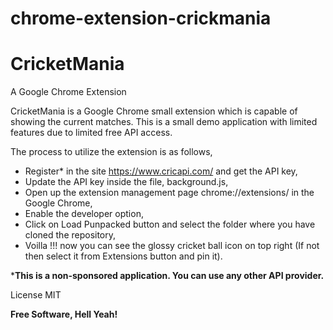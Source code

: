 # chrome-extension-crickmania

# CricketMania
A Google Chrome Extension

CricketMania is a Google Chrome small extension which is capable of showing the current matches. This is a small demo application with limited features due to limited free API access.

The process to utilize the extension is as follows,
  - Register* in the site https://www.cricapi.com/ and get the API key,
  - Update the API key inside the file, background.js,
  - Open up the extension management page chrome://extensions/ in the Google Chrome,
  - Enable the developer option,
  - Click on Load Punpacked button and select the folder where you have cloned the repository,
  - Voilla !!! now you can see the glossy cricket ball icon on top right (If not then select it from Extensions button and pin it).

***This is a non-sponsored application. You can use any other API provider.**

License
MIT

**Free Software, Hell Yeah!**

